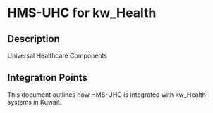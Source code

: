# HMS-UHC for kw_Health

## Description

Universal Healthcare Components

## Integration Points

This document outlines how HMS-UHC is integrated with kw_Health systems in Kuwait.
